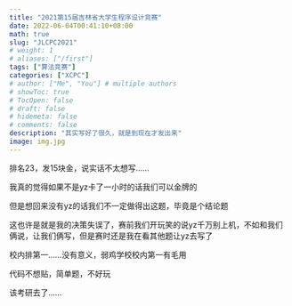 ```yaml
---
title: "2021第15届吉林省大学生程序设计竞赛"
date: 2022-06-04T00:41:10+08:00
math: true
slug: "JLCPC2021"
# weight: 1
# aliases: ["/first"]
tags: ["算法竞赛"]
categories: ["XCPC"]
# author: ["Me", "You"] # multiple authors
# showToc: true
# TocOpen: false
# draft: false
# hidemeta: false
# comments: false
description: "其实写好了很久，就是到现在才发出来"
image: img.jpg
---
```


排名23，发15块金，说实话不太想写……

我真的觉得如果不是yz卡了一小时的话我们可以金牌的

但是想回来没有yz的话我们不一定做得出这题，毕竟是个结论题

这也许是就是我的决策失误了，赛前我们开玩笑的说yz千万别上机，不如和我们俩说，让我们俩写，但是赛时还是我在看其他题让yz去写了

校内排第一……没有意义，弱鸡学校校内第一有毛用

代码不想贴，简单题，不好玩

该考研去了……